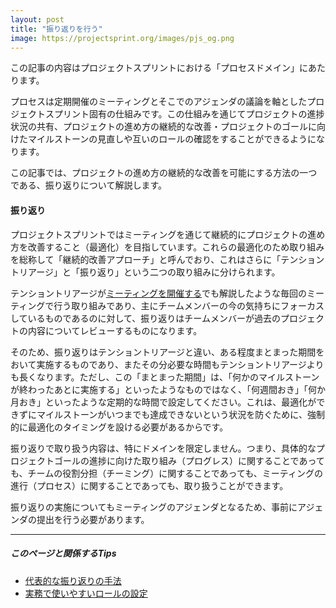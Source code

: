 ```yaml
---
layout: post
title: "振り返りを行う"
image: https://projectsprint.org/images/pjs_og.png
---
```


この記事の内容はプロジェクトスプリントにおける「プロセスドメイン」にあたります。

プロセスは定期開催のミーティングとそこでのアジェンダの議論を軸としたプロジェクトスプリント固有の仕組みです。この仕組みを通じてプロジェクトの進捗状況の共有、プロジェクトの進め方の継続的な改善・プロジェクトのゴールに向けたマイルストーンの見直しや互いのロールの確認をすることができるようになります。

この記事では、プロジェクトの進め方の継続的な改善を可能にする方法の一つである、振り返りについて解説します。

#### 振り返り
プロジェクトスプリントではミーティングを通じて継続的にプロジェクトの進め方を改善すること（最適化）を目指しています。これらの最適化のため取り組みを総称して「継続的改善アプローチ」と呼んでおり、これはさらに「テンショントリアージ」と「振り返り」という二つの取り組みに分けられます。

テンショントリアージが[ミーティングを開催する]((../tutorial/section3-2.md))でも解説したような毎回のミーティングで行う取り組みであり、主にチームメンバーの今の気持ちにフォーカスしているものであるのに対して、振り返りはチームメンバーが過去のプロジェクトの内容についてレビューするものになります。

そのため、振り返りはテンショントリアージと違い、ある程度まとまった期間をおいて実施するものであり、またその分必要な時間もテンショントリアージよりも長くなります。ただし、この「まとまった期間」は、「何かのマイルストーンが終わったあとに実施する」といったようなものではなく、「何週間おき」「何か月おき」といったような定期的な時間で設定してください。これは、最適化ができずにマイルストーンがいつまでも達成できないという状況を防ぐために、強制的に最適化のタイミングを設ける必要があるからです。

振り返りで取り扱う内容は、特にドメインを限定しません。つまり、具体的なプロジェクトゴールの進捗に向けた取り組み（プログレス）に関することであっても、チームの役割分担（チーミング）に関することであっても、ミーティングの進行（プロセス）に関することであっても、取り扱うことができます。

振り返りの実施についてもミーティングのアジェンダとなるため、事前にアジェンダの提出を行う必要があります。

----
##### このページと関係するTips
- [代表的な振り返りの手法](../tips/tips9.md)
- [実務で使いやすいロールの設定](../tips/tips5.md)
